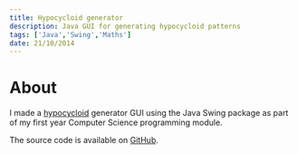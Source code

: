 ```yaml
---
title: Hypocycloid generator
description: Java GUI for generating hypocycloid patterns
tags: ['Java','Swing','Maths']
date: 21/10/2014
---
```

# About

I made a [hypocycloid](https://en.wikipedia.org/wiki/Hypocycloid) generator GUI using the Java Swing package as part of my first year Computer Science programming module. 

The source code is available on [GitHub](https://github.com/awocallaghan/Spirograph).